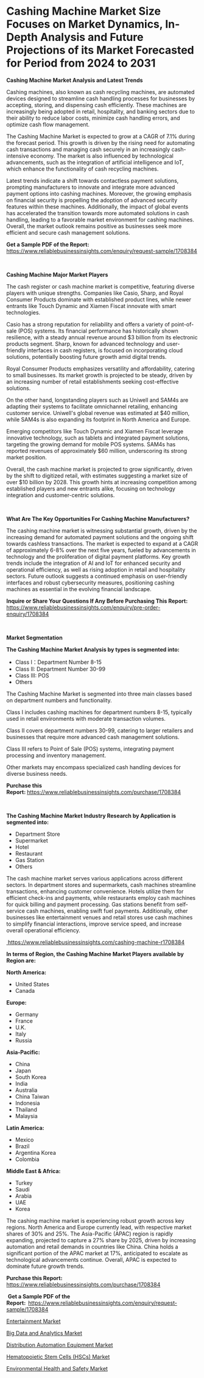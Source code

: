 <p><h1>Cashing Machine Market Size Focuses on Market Dynamics, In-Depth Analysis and Future Projections of its Market Forecasted for Period from 2024 to 2031</h1></p><p><strong>Cashing Machine Market Analysis and Latest Trends</strong></p>
<p><p>Cashing machines, also known as cash recycling machines, are automated devices designed to streamline cash handling processes for businesses by accepting, storing, and dispensing cash efficiently. These machines are increasingly being adopted in retail, hospitality, and banking sectors due to their ability to reduce labor costs, minimize cash handling errors, and optimize cash flow management.</p><p>The Cashing Machine Market is expected to grow at a CAGR of 7.1% during the forecast period. This growth is driven by the rising need for automating cash transactions and managing cash securely in an increasingly cash-intensive economy. The market is also influenced by technological advancements, such as the integration of artificial intelligence and IoT, which enhance the functionality of cash recycling machines.</p><p>Latest trends indicate a shift towards contactless payment solutions, prompting manufacturers to innovate and integrate more advanced payment options into cashing machines. Moreover, the growing emphasis on financial security is propelling the adoption of advanced security features within these machines. Additionally, the impact of global events has accelerated the transition towards more automated solutions in cash handling, leading to a favorable market environment for cashing machines. Overall, the market outlook remains positive as businesses seek more efficient and secure cash management solutions.</p></p>
<p><strong>Get a Sample PDF of the Report:&nbsp;</strong> <a href="https://www.reliablebusinessinsights.com/enquiry/request-sample/1708384?utm_campaign=1555&utm_medium=2&utm_source=Github&utm_content=ia&utm_term=21102024&utm_id=cashing-machine">https://www.reliablebusinessinsights.com/enquiry/request-sample/1708384</a></p>
<p>&nbsp;</p>
<p><strong>Cashing Machine Major Market Players</strong></p>
<p><p>The cash register or cash machine market is competitive, featuring diverse players with unique strengths. Companies like Casio, Sharp, and Royal Consumer Products dominate with established product lines, while newer entrants like Touch Dynamic and Xiamen Fiscat innovate with smart technologies.</p><p>Casio has a strong reputation for reliability and offers a variety of point-of-sale (POS) systems. Its financial performance has historically shown resilience, with a steady annual revenue around $3 billion from its electronic products segment. Sharp, known for advanced technology and user-friendly interfaces in cash registers, is focused on incorporating cloud solutions, potentially boosting future growth amid digital trends.</p><p>Royal Consumer Products emphasizes versatility and affordability, catering to small businesses. Its market growth is projected to be steady, driven by an increasing number of retail establishments seeking cost-effective solutions. </p><p>On the other hand, longstanding players such as Uniwell and SAM4s are adapting their systems to facilitate omnichannel retailing, enhancing customer service. Uniwell's global revenue was estimated at $40 million, while SAM4s is also expanding its footprint in North America and Europe.</p><p>Emerging competitors like Touch Dynamic and Xiamen Fiscat leverage innovative technology, such as tablets and integrated payment solutions, targeting the growing demand for mobile POS systems. SAM4s has reported revenues of approximately $60 million, underscoring its strong market position.</p><p>Overall, the cash machine market is projected to grow significantly, driven by the shift to digitized retail, with estimates suggesting a market size of over $10 billion by 2028. This growth hints at increasing competition among established players and new entrants alike, focusing on technology integration and customer-centric solutions.</p></p>
<p>&nbsp;</p>
<p><strong>What Are The Key Opportunities For Cashing Machine Manufacturers?</strong></p>
<p><p>The cashing machine market is witnessing substantial growth, driven by the increasing demand for automated payment solutions and the ongoing shift towards cashless transactions. The market is expected to expand at a CAGR of approximately 6-8% over the next five years, fueled by advancements in technology and the proliferation of digital payment platforms. Key growth trends include the integration of AI and IoT for enhanced security and operational efficiency, as well as rising adoption in retail and hospitality sectors. Future outlook suggests a continued emphasis on user-friendly interfaces and robust cybersecurity measures, positioning cashing machines as essential in the evolving financial landscape.</p></p>
<p><strong>Inquire or Share Your Questions If Any Before Purchasing This Report:</strong> <a href="https://www.reliablebusinessinsights.com/enquiry/pre-order-enquiry/1708384?utm_campaign=1555&utm_medium=2&utm_source=Github&utm_content=ia&utm_term=21102024&utm_id=cashing-machine">https://www.reliablebusinessinsights.com/enquiry/pre-order-enquiry/1708384</a></p>
<p>&nbsp;</p>
<p><strong>Market Segmentation</strong></p>
<p><strong>The Cashing Machine Market Analysis by types is segmented into:</strong></p>
<p><ul><li>Class I：Department Number 8-15</li><li>Class II: Department Number 30-99</li><li>Class III: POS</li><li>Others</li></ul></p>
<p><p>The Cashing Machine Market is segmented into three main classes based on department numbers and functionality. </p><p>Class I includes cashing machines for department numbers 8-15, typically used in retail environments with moderate transaction volumes. </p><p>Class II covers department numbers 30-99, catering to larger retailers and businesses that require more advanced cash management solutions. </p><p>Class III refers to Point of Sale (POS) systems, integrating payment processing and inventory management. </p><p>Other markets may encompass specialized cash handling devices for diverse business needs.</p></p>
<p><strong>Purchase this Report:&nbsp;</strong><a href="https://www.reliablebusinessinsights.com/purchase/1708384?utm_campaign=1555&utm_medium=2&utm_source=Github&utm_content=ia&utm_term=21102024&utm_id=cashing-machine">https://www.reliablebusinessinsights.com/purchase/1708384</a></p>
<p>&nbsp;</p>
<p><strong>The Cashing Machine Market Industry Research by Application is segmented into:</strong></p>
<p><ul><li>Department Store</li><li>Supermarket</li><li>Hotel</li><li>Restaurant</li><li>Gas Station</li><li>Others</li></ul></p>
<p><p>The cash machine market serves various applications across different sectors. In department stores and supermarkets, cash machines streamline transactions, enhancing customer convenience. Hotels utilize them for efficient check-ins and payments, while restaurants employ cash machines for quick billing and payment processing. Gas stations benefit from self-service cash machines, enabling swift fuel payments. Additionally, other businesses like entertainment venues and retail stores use cash machines to simplify financial interactions, improve service speed, and increase overall operational efficiency.</p></p>
<p><a href="https://www.reliablebusinessinsights.com/cashing-machine-r1708384?utm_campaign=1555&utm_medium=2&utm_source=Github&utm_content=ia&utm_term=21102024&utm_id=cashing-machine">&nbsp;https://www.reliablebusinessinsights.com/cashing-machine-r1708384</a></p>
<p><strong>In terms of Region, the Cashing Machine Market Players available by Region are:</strong></p>
<p>
    <p> <strong> North America: </strong>
        <ul>
            <li>United States</li>
            <li>Canada</li>
        </ul>
        </p> 
    <p> <strong> Europe: </strong>
        <ul>
            <li>Germany</li>
            <li>France</li>
            <li>U.K.</li>
            <li>Italy</li>
            <li>Russia</li>
        </ul>
        </p> 
    <p> <strong> Asia-Pacific: </strong>
        <ul>
            <li>China</li>
            <li>Japan</li>
            <li>South Korea</li>
            <li>India</li>
            <li>Australia</li>
            <li>China Taiwan</li>
            <li>Indonesia</li>
            <li>Thailand</li>
            <li>Malaysia</li>
        </ul>
        </p> 
    <p> <strong> Latin America: </strong>
        <ul>
            <li>Mexico</li>
            <li>Brazil</li>
            <li>Argentina Korea</li>
            <li>Colombia</li>
        </ul>
        </p> 
    <p> <strong> Middle East & Africa: </strong>
        <ul>
            <li>Turkey</li>
            <li>Saudi</li>
            <li>Arabia</li>
            <li>UAE</li>
            <li>Korea</li>
        </ul>
    </p>
    </p>
<p><p>The cashing machine market is experiencing robust growth across key regions. North America and Europe currently lead, with respective market shares of 30% and 25%. The Asia-Pacific (APAC) region is rapidly expanding, projected to capture a 27% share by 2025, driven by increasing automation and retail demands in countries like China. China holds a significant portion of the APAC market at 17%, anticipated to escalate as technological advancements continue. Overall, APAC is expected to dominate future growth trends.</p></p>
<p><strong>Purchase this Report: </strong><a href="https://www.reliablebusinessinsights.com/purchase/1708384?utm_campaign=1555&utm_medium=2&utm_source=Github&utm_content=ia&utm_term=21102024&utm_id=cashing-machine">https://www.reliablebusinessinsights.com/purchase/1708384</a></p>
<p>&nbsp;<strong>Get a Sample PDF of the Report:&nbsp;&nbsp;</strong><a href="https://www.reliablebusinessinsights.com/enquiry/request-sample/1708384?utm_campaign=1555&utm_medium=2&utm_source=Github&utm_content=ia&utm_term=21102024&utm_id=cashing-machine">https://www.reliablebusinessinsights.com/enquiry/request-sample/1708384</a></p>
<p><strong></strong></p>
<p><p><a href="https://www.linkedin.com/pulse/global-entertainment-market-share-growth-opportunities-growing-allpc?utm_campaign=1555&utm_medium=2&utm_source=Github&utm_content=ia&utm_term=21102024&utm_id=cashing-machine">Entertainment Market</a></p><p><a href="https://www.linkedin.com/pulse/big-data-analytics-market-forecast-global-trends-analysis-from-zqmme?utm_campaign=1555&utm_medium=2&utm_source=Github&utm_content=ia&utm_term=21102024&utm_id=cashing-machine">Big Data and Analytics Market</a></p><p><a href="https://www.linkedin.com/pulse/distribution-automation-equipment-market-outlook-share-pdaee?utm_campaign=1555&utm_medium=2&utm_source=Github&utm_content=ia&utm_term=21102024&utm_id=cashing-machine">Distribution Automation Equipment Market</a></p><p><a href="https://github.com/SamiaChowdhury801/Market-Research-Report-List-1/blob/main/hematopoietic-stem-cells-hscs-market.md?utm_campaign=1555&utm_medium=2&utm_source=Github&utm_content=ia&utm_term=21102024&utm_id=cashing-machine">Hematopoietic Stem Cells (HSCs) Market</a></p><p><a href="https://www.linkedin.com/pulse/strategic-market-insights-global-environmental-health-safety-hrnhc?utm_campaign=1555&utm_medium=2&utm_source=Github&utm_content=ia&utm_term=21102024&utm_id=cashing-machine">Environmental Health and Safety Market</a></p></p>